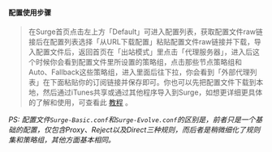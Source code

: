 #### 配置使用步骤
> 在Surge首页点击左上方「Default」可进入配置列表，获取配置文件raw链接后在配置列表选择「从URL下载配置」粘贴配置文件raw链接并下载，导入配置文件后，返回首页在「出站模式」里点击「代理服务器」，进入后这个时候你会看到配置文件里所设置的策略组，点击那些节点策略组和Auto、Fallback这些策略组，进入里面后往下拉，你会看到「外部代理列表」在下面粘贴你的订阅链接并保存即可。你也可以先把配置文件下载到本地，然后通过iTunes共享或通过其他程序导入到Surge，如想更详细更具体的了解和使用，可查看此 [教程](https://youtu.be/YwVZxtFFSpM) 。

*PS: 配置文件`Surge-Basic.conf`和`Surge-Evolve.conf`的区别是，前者只是一个基础的配置，仅包含Proxy、Reject以及Direct三种规则，而后者是稍微细化了规则集和策略组，其他方面基本相同。*
